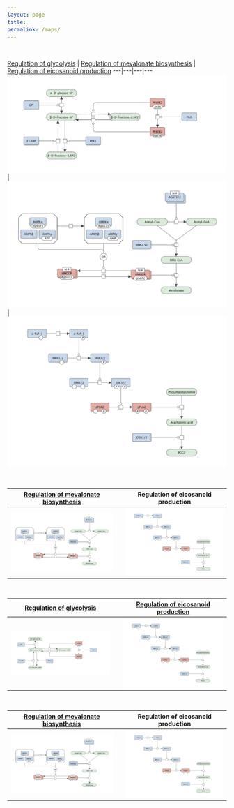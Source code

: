 ```yaml
---
layout: page
title: 
permalink: /maps/
---
```



<br />

<a href="/glycolysis/">Regulation of glycolysis</a> | <a href="/mevalonate/">Regulation of mevalonate biosynthesis</a> | <a href="/eicosanoids/">Regulation of eicosanoid production</a> 
---|---|---|---
![](/images/figure01v04.png) | ![](/images/figure03v04.png) | <a href="/eicosanoids/"><img id="logo" src="/images/figure02v04.png"/></a>

<br />

<a href="/mevalonate/">Regulation of mevalonate biosynthesis</a> |   | Regulation of eicosanoid production 
---|---|---
![](/images/figure03v04.png) |   | ![](/images/figure02v04.png)





<br />

<a href="/glycolysis/">Regulation of glycolysis</a> |   | <a href="/eicosanoids/">Regulation of eicosanoid production</a> 
---|---|---
![](/images/figure01v04.png) |   | <a href="/eicosanoids/"><img id="logo" src="/images/figure02v04.png"/></a>

<br />

<a href="/mevalonate/">Regulation of mevalonate biosynthesis</a> |   | Regulation of eicosanoid production 
---|---|---
![](/images/figure03v04.png) |   | ![](/images/figure02v04.png)


